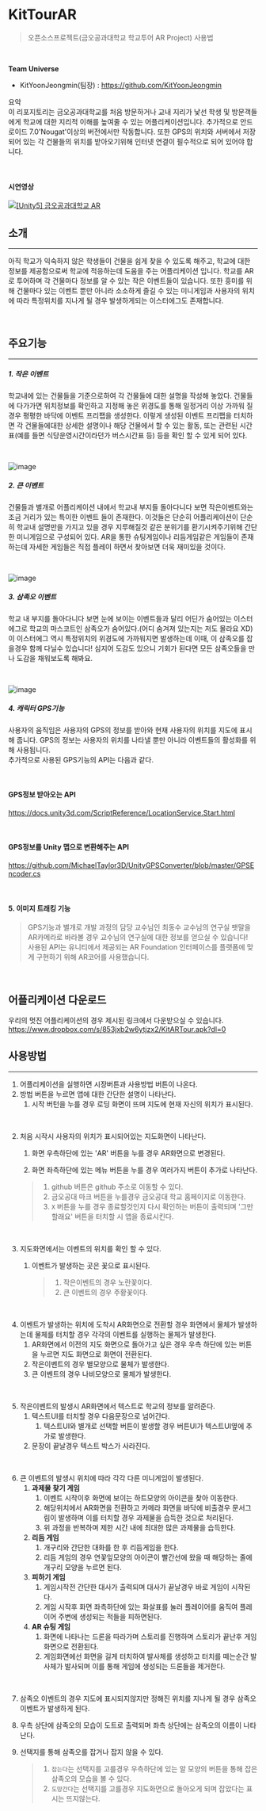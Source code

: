 # KitTourAR
> 오픈소스프로젝트(금오공과대학교 학교투어 AR Project) 사용법

<br/>

**Team Universe**
- KitYoonJeongmin(팀장) : https://github.com/KitYoonJeongmin

요악  
이 리포지토리는 금오공과대학교를 처음 방문하거나 교내 지리가 낯선 학생 및 방문객들에게 학교에 대한 지리적 이해를 높여줄 수 있는 어플리케이션입니다. 추가적으로 안드로이드 7.0'Nougat'이상의 버전에서만 작동합니다. 또한 GPS의 위치와 서버에서 저장되어 있는 각 건물들의 위치를 받아오기위해 인터넷 연결이 필수적으로 되어 있어야 합니다.

<br/>

#### 시연영상  
[![[Unity5] 금오공과대학교 AR](http://img.youtube.com/vi/fs6GoU8HAss/0.jpg)](https://www.youtube.com/watch?v=fs6GoU8HAss)


## 소개
***
아직 학교가 익숙하지 않은 학생들이 건물을 쉽게 찾을 수 있도록 해주고, 학교에 대한 정보를 제공함으로써 학교에 적응하는데 도움을 주는 어플리케이션 입니다. 학교를 AR로 투어하며 각 건물마다 정보를 알 수 있는 작은 이벤트들이 있습니다. 또한 흥미를 위해 건물마다 있는 이벤트 뿐만 아니라 소소하게 즐길 수 있는 미니게임과 사용자의 위치에 따라 특정위치를 지나게 될 경우 발생하게되는 이스터에그도 존재합니다.

<br/>

## 주요기능
***
##### 1. 작은 이벤트  
 학교내에 있는 건물들을 기준으로하여 각 건물들에 대한 설명을 작성해 놓았다. 건물들에 다가가면 위치정보를 확인하고 지정해 놓은 위경도를 통해 일정거리 이상 가까워 질 경우 평평한 바닥에 이벤트 프리팹을 생성한다. 이렇게 생성된 이벤트 프리팹을 터치하면 각 건물들에대한 상세한 설명이나 해당 건물에서 할 수 있는 활동, 또는 관련된 시간표(예를 들면 식당운영시간이라던가 버스시간표 등) 등을 확인 할 수 있게 되어 있다.  

<br/>

 ![image](https://user-images.githubusercontent.com/37210406/206257596-1d836181-6a84-46e0-8921-3410503edd49.png)  

##### 2. 큰 이벤트  
 건물들과 별개로 어플리케이션 내에서 학교내 부지들 돌아다니다 보면 작은이벤트와는 조금 거리가 있는 특이한 이벤트 들이 존재한다. 이것들은 단순히 어플리케이션이 단순히 학교내 설명만을 가지고 있을 경우 지루해질것 같은 분위기를 환기시켜주기위해 간단한 미니게임으로 구성되어 있다. AR을 통한 슈팅게임이나 리듬게임같은 게임들이 존재하는데 자세한 게임들은 직접 플레이 하면서 찾아보면 더욱 재미있을 것이다.  

<br/>

![image](https://user-images.githubusercontent.com/37210406/206258068-306c5c7e-f029-4e06-a1fb-0cc0ea147e9f.png)  

##### 3. 삼족오 이벤트  
 학교 내 부지를 돌아다니다 보면 눈에 보이는 이벤트들과 달리 어딘가 숨어있는 이스터에그로 학교의 마스코트인 삼족오가 숨어있다.(어디 숨겨져 있는지는 저도 몰라요 XD) 이 이스터에그 역시 특정위치의 위경도에 가까워지면 발생하는데 이때, 이 삼족오를 잡을경우 함께 다닐수 있습니다! 심지어 도감도 있으니 기회가 된다면 모든 삼족오들을 만나 도감을 채워보도록 해봐요.  

<br/>

![image](https://user-images.githubusercontent.com/37210406/206258255-1b8f2c7c-346f-4536-a121-5bc1c2ac8ab5.png)  

##### 4. 캐릭터 GPS기능  
 사용자의 움직임은 사용자의 GPS의 정보를 받아와 현재 사용자의 위치를 지도에 표시해 줍니다. GPS의 정보는 사용자의 위치를 나타낼 뿐만 아니라 이벤트들의 활성화를 위해 사용됩니다.  
 추가적으로 사용된 GPS기능의 API는 다음과 같다.  

<br/>

  #### GPS정보 받아오는 API  
 https://docs.unity3d.com/ScriptReference/LocationService.Start.html  

<br/>

  #### GPS정보를 Unity 맵으로 변환해주는 API  
 https://github.com/MichaelTaylor3D/UnityGPSConverter/blob/master/GPSEncoder.cs  

<br/>

#### 5. 이미지 트래킹 기능  
> GPS기능과 별개로 개발 과정의 담당 교수님인 최동수 교수님의 연구실 팻말을 AR카메라로 바라볼 경우 교수님의 연구실에 대한 정보를 얻으실 수 있습니다! <br/>
> 사용된 API는 유니티에서 제공되는 AR Foundation 인터페이스를 플랫폼에 맞게 구현하기 위해 AR코어를 사용했습니다.

<br/>


## 어플리케이션 다운로드  
 우리의 멋진 어플리케이션의 경우 제시된 링크에서 다운받으실 수 있습니다.  
  https://www.dropbox.com/s/853jxb2w6ytjzx2/KitARTour.apk?dl=0  

## 사용방법  
***
1. 어플리케이션을 실행하면 시장버튼과 사용방법 버튼이 나온다.  
 1. 방법 버튼을 누르면 앱에 대한 간단한 설명이 나타난다.  
    1. 시작 버턴을 누를 경우 로딩 화면이 뜨며 지도에 현재 자신의 위치가 표시된다.  

<br/>

2. 처음 시작시 사용자의 위치가 표시되어있는 지도화면이 나타난다.  

   1. 화면 우측하단에 있는 'AR' 버튼을 누를 경우 AR화면으로 변경된다.  

   2.  화면 좌측하단에 있는 메뉴 버튼을 누를 경우 여러가지 버튼이 추가로 나타난다. 

      > 1. github 버튼은 github 주소로 이동할 수 있다.
      > 2. 금오공대 마크 버튼을 누를경우 금오공대 학교 홈페이지로 이동한다. 
      > 3. `X` 버튼을 누를 경우 종료할것인지 다시 확인하는 버튼이 출력되며 '그만할래요' 버튼을 터치할 시 앱을 종료시킨다.  

<br/>

3. 지도화면에서는 이벤트의 위치를 확인 할 수 있다. 

   1. 이벤트가 발생하는 곳은 꽃으로 표시된다. 

      > 1. 작은이벤트의 경우 노란꽃이다.  
      > 2. 큰 이벤트의 경우 주황꽃이다.  

<br/>

4. 이벤트가 발생하는 위치에 도착시 AR화면으로 전환할 경우 화면에서 물체가 발생하는데 물체를 터치할 경우 각각의 이벤트를 실행하는 물체가 발생한다. 
   1. AR화면에서 이전의 지도 화면으로 돌아가고 싶은 경우 우측 하단에 있는 버튼을 누르면 지도 화면으로 화면이 전환된다. 
   2. 작은이벤트의 경우 별모양으로 물체가 발생한다. 
   3. 큰 이벤트의 경우 나비모양으로 물체가 발생한다.  

<br/>

5. 작은이벤트의 발생시 AR화면에서 텍스트로 학교의 정보를 알려준다.  
   1. 텍스트UI를 터치할 경우 다음문장으로 넘어간다.  
      1. 텍스트UI와 별개로 선택할 버튼이 발생할 경우 버튼UI가 텍스트UI옆에 추가로 발생한다.  
   2. 문장이 끝날경우 텍스트 박스가 사라진다.  

<br/>

6. 큰 이벤트의 발생시 위치에 따라 각각 다른 미니게임이 발생된다.  
   1. **과제물 찾기 게임**
      1. 이벤트 시작이후 화면에 보이는 하트모양의 아이콘을 찾아 이동한다. 
      2. 해당위치에서 AR화면을 전환하고 카메라 화면을 바닥에 비출경우 문서그림이 발생하며 이를 터치할 경우 과제물을 습득한 것으로 처리된다.
      3. 위 과정을 반복하며 제한 시간 내에 최대한 많은 과제물을 습득한다.  
   2. **리듬 게임**  
      1. 개구리와 간단한 대화를 한 후 리듬게임을 한다. 
      2. 리듬 게임의 경우 연꽃잎모양의 아이콘이 빨간선에 왔을 때 해당하는 줄에 개구리 모양을 누르면 된다.  
   3. **피하기 게임**
      1. 게임시작전 간단한 대사가 출력되며 대사가 끝날경우 바로 게임이 시작된다.
      2. 게임 시작후 화면 좌측하단에 있는 화살표를 눌러 플레이어를 움직여 플레이어 주변에 생성되는 적들을 피하면된다.  
   4. **AR 슈팅 게임**  
      1. 화면에 나타나는 드론을 따라가며 스토리를 진행하며 스토리가 끝난후 게임화면으로 전환된다.
      2. 게임화면에선 화면을 길게 터치하여 발사체를 생성하고 터치를 떼는순간 발사체가 발사되며 이를 통해 게임에 생성되는 드론들을 제거한다.  

<br/>

7. 삼족오 이벤트의 경우 지도에 표시되지않지만 정해진 위치를 지나게 될 경우 삼족오 이벤트가 발생하게 된다.
 
 1. 우측 상단에 삼족오의 모습이 도트로 출력되며 좌측 상단에는 삼족오의 이름이 나타난다.
 
 2. 선택지를 통해 삼족오를 잡거나 잡지 않을 수 있다.
 
    > 1. `잡는다`는 선택지를 고를경우 우측하단에 있는 알 모양의 버튼을 통해 잡은 삼족오의 모습을 볼 수 있다. 
    > 2. `도망간다`는 선택지를 고를경우 지도화면으로 돌아오게 되며 잡았다는 표시는 뜨지않는다.
